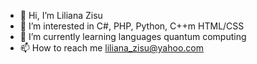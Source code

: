 - 👋 Hi, I’m Liliana Zisu
- 👀 I’m interested in C#, PHP, Python, C++m HTML/CSS
- 🌱 I’m currently learning languages quantum computing
- 📫 How to reach me liliana_zisu@yahoo.com

<!---
lilianazisu/lilianazisu is a ✨ special ✨ repository because its `README.md` (this file) appears on your GitHub profile.
You can click the Preview link to take a look at your changes.
--->
